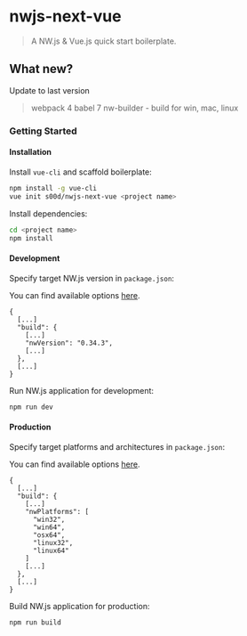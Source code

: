 # nwjs-next-vue

> A NW.js & Vue.js quick start boilerplate.

## What new?
Update to last version

> webpack 4
> babel 7
> nw-builder - build for win, mac, linux

### Getting Started

#### Installation

Install `vue-cli` and scaffold boilerplate:

``` bash
npm install -g vue-cli
vue init s00d/nwjs-next-vue <project name>
```

Install dependencies:

``` bash
cd <project name>
npm install
```

#### Development

Specify target NW.js version in `package.json`:

You can find available options [here](https://github.com/evshiron/nwjs-builder-phoenix).

```
{
  [...]
  "build": {
    [...]
    "nwVersion": "0.34.3",
    [...]
  },
  [...]
}
```

Run NW.js application for development:

``` bash
npm run dev
```

#### Production

Specify target platforms and architectures in `package.json`:

You can find available options [here](https://www.npmjs.com/package/nw-builder).

```
{
  [...]
  "build": {
    [...]
    "nwPlatforms": [
      "win32",
      "win64",
      "osx64",
      "linux32",
      "linux64"
    ]
    [...]
  },
  [...]
}
```

Build NW.js application for production:

``` bash
npm run build
```
